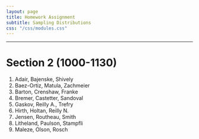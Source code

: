 ```yaml
---
layout: page
title: Homework Assignment
subtitle: Sampling Distributions
css: "/css/modules.css"
---
```


----

# Section 2 (1000-1130)

1. Adair, Bajenske, Shively
1. Baez-Ortiz, Matula, Zachmeier
1. Barton, Crenshaw, Franke
1. Bremer, Castetter, Sandoval
1. Gaskov, Reilly A., Trefry
1. Hirth, Holtan, Reilly N.
1. Jensen, Routheau, Smith 
1. Litheland, Paulson, Stampfli
1. Maleze, Olson, Rosch
